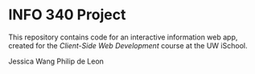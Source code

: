 # INFO 340 Project

This repository contains code for an interactive information web app, created for the _Client-Side Web Development_ course at the UW iSchool.

Jessica Wang
Philip de Leon
